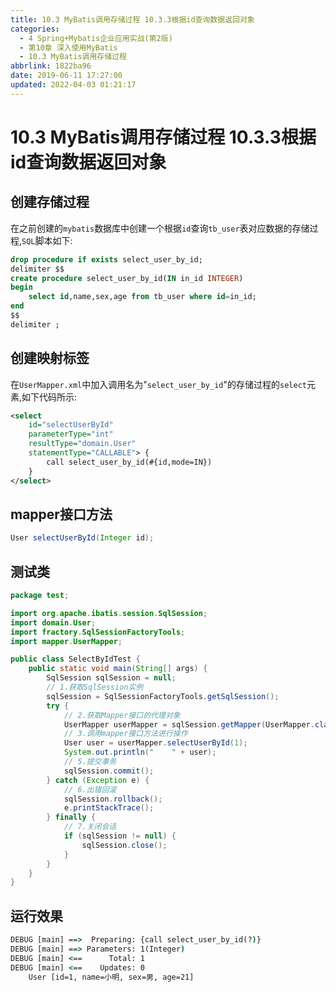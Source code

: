 ```yaml
---
title: 10.3 MyBatis调用存储过程 10.3.3根据id查询数据返回对象
categories: 
  - 4 Spring+Mybatis企业应用实战(第2版)
  - 第10章 深入使用MyBatis
  - 10.3 MyBatis调用存储过程
abbrlink: 1822ba96
date: 2019-06-11 17:27:00
updated: 2022-04-03 01:21:17
---
```

# 10.3 MyBatis调用存储过程 10.3.3根据id查询数据返回对象
## 创建存储过程
在之前创建的`mybatis`数据库中创建一个根据`id`查询`tb_user`表对应数据的存储过程,`SQL`脚本如下:
```sql
drop procedure if exists select_user_by_id;
delimiter $$
create procedure select_user_by_id(IN in_id INTEGER)
begin
    select id,name,sex,age from tb_user where id=in_id;
end
$$
delimiter ;
```
## 创建映射标签
在`UserMapper.xml`中加入调用名为"`select_user_by_id`"的存储过程的`select`元素,如下代码所示:
```xml
<select
    id="selectUserById"
    parameterType="int"
    resultType="domain.User"
    statementType="CALLABLE"> {
        call select_user_by_id(#{id,mode=IN})
    }
</select>
```
## mapper接口方法
```java
User selectUserById(Integer id);
```
## 测试类
```java /MyProcedureTest/src/test/SelectByIdTest.java
package test;

import org.apache.ibatis.session.SqlSession;
import domain.User;
import fractory.SqlSessionFactoryTools;
import mapper.UserMapper;

public class SelectByIdTest {
    public static void main(String[] args) {
        SqlSession sqlSession = null;
        // 1.获取SqlSession实例
        sqlSession = SqlSessionFactoryTools.getSqlSession();
        try {
            // 2.获取Mapper接口的代理对象
            UserMapper userMapper = sqlSession.getMapper(UserMapper.class);
            // 3.调用mapper接口方法进行操作
            User user = userMapper.selectUserById(1);
            System.out.println("    " + user);
            // 5.提交事务
            sqlSession.commit();
        } catch (Exception e) {
            // 6.出错回滚
            sqlSession.rollback();
            e.printStackTrace();
        } finally {
            // 7.关闭会话
            if (sqlSession != null) {
                sqlSession.close();
            }
        }
    }
}
```
## 运行效果
```cmd
DEBUG [main] ==>  Preparing: {call select_user_by_id(?)} 
DEBUG [main] ==> Parameters: 1(Integer)
DEBUG [main] <==      Total: 1
DEBUG [main] <==    Updates: 0
    User [id=1, name=小明, sex=男, age=21]
```
